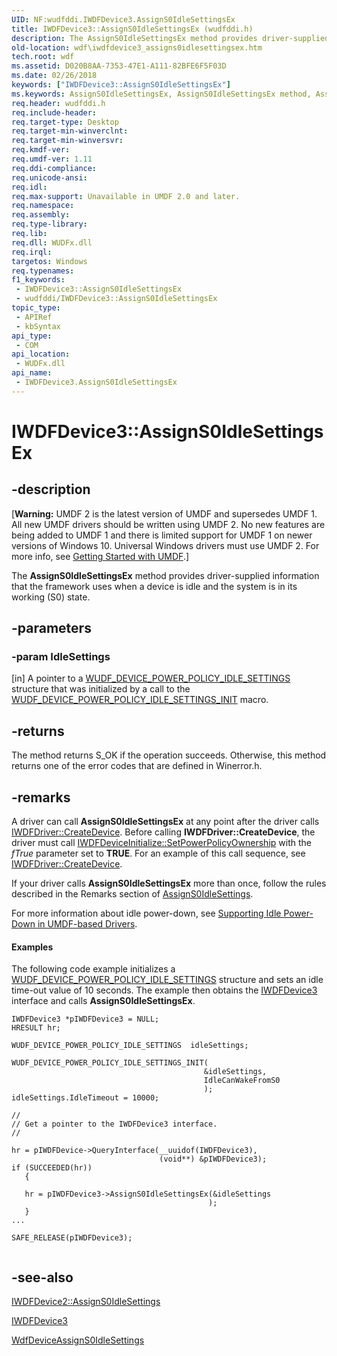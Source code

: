 ```yaml
---
UID: NF:wudfddi.IWDFDevice3.AssignS0IdleSettingsEx
title: IWDFDevice3::AssignS0IdleSettingsEx (wudfddi.h)
description: The AssignS0IdleSettingsEx method provides driver-supplied information that the framework uses when a device is idle and the system is in its working (S0) state.
old-location: wdf\iwdfdevice3_assigns0idlesettingsex.htm
tech.root: wdf
ms.assetid: D020B8AA-7353-47E1-A111-82BFE6F5F03D
ms.date: 02/26/2018
keywords: ["IWDFDevice3::AssignS0IdleSettingsEx"]
ms.keywords: AssignS0IdleSettingsEx, AssignS0IdleSettingsEx method, AssignS0IdleSettingsEx method,IWDFDevice3 interface, IWDFDevice3 interface,AssignS0IdleSettingsEx method, IWDFDevice3.AssignS0IdleSettingsEx, IWDFDevice3::AssignS0IdleSettingsEx, umdf.iwdfdevice3_assigns0idlesettingsex, wdf.iwdfdevice3_assigns0idlesettingsex, wudfddi/IWDFDevice3::AssignS0IdleSettingsEx
req.header: wudfddi.h
req.include-header: 
req.target-type: Desktop
req.target-min-winverclnt: 
req.target-min-winversvr: 
req.kmdf-ver: 
req.umdf-ver: 1.11
req.ddi-compliance: 
req.unicode-ansi: 
req.idl: 
req.max-support: Unavailable in UMDF 2.0 and later.
req.namespace: 
req.assembly: 
req.type-library: 
req.lib: 
req.dll: WUDFx.dll
req.irql: 
targetos: Windows
req.typenames: 
f1_keywords:
 - IWDFDevice3::AssignS0IdleSettingsEx
 - wudfddi/IWDFDevice3::AssignS0IdleSettingsEx
topic_type:
 - APIRef
 - kbSyntax
api_type:
 - COM
api_location:
 - WUDFx.dll
api_name:
 - IWDFDevice3.AssignS0IdleSettingsEx
---
```


# IWDFDevice3::AssignS0IdleSettingsEx


## -description

<p class="CCE_Message">[<b>Warning:</b> UMDF 2 is the latest version of UMDF and supersedes UMDF 1.  All new UMDF drivers should be written using UMDF 2.  No new features are being added to UMDF 1 and there is limited support for UMDF 1 on newer versions of Windows 10.  Universal Windows drivers must use UMDF 2.  For more info, see <a href="/windows-hardware/drivers/wdf/getting-started-with-umdf-version-2">Getting Started with UMDF</a>.]

The 
  <b>AssignS0IdleSettingsEx</b> method provides driver-supplied information that the framework uses when a device is idle and the system is in its working (S0) state.

## -parameters

### -param IdleSettings 

[in]
A pointer to a <a href="/windows-hardware/drivers/ddi/wudfddi_types/ns-wudfddi_types-_wudf_device_power_policy_idle_settings">WUDF_DEVICE_POWER_POLICY_IDLE_SETTINGS</a> structure that was initialized by a call to the <a href="/windows-hardware/drivers/ddi/wudfdevice/nf-wudfdevice-wudf_device_power_policy_idle_settings_init">WUDF_DEVICE_POWER_POLICY_IDLE_SETTINGS_INIT</a> macro.

## -returns

The method returns S_OK if the operation succeeds. Otherwise, this method returns one of the error codes that are defined in Winerror.h.

## -remarks

A driver can call <b>AssignS0IdleSettingsEx</b> at any point after the driver calls <a href="/windows-hardware/drivers/ddi/wudfddi/nf-wudfddi-iwdfdriver-createdevice">IWDFDriver::CreateDevice</a>. Before calling  <b>IWDFDriver::CreateDevice</b>, the driver must call <a href="/windows-hardware/drivers/ddi/wudfddi/nf-wudfddi-iwdfdeviceinitialize-setpowerpolicyownership">IWDFDeviceInitialize::SetPowerPolicyOwnership</a> with  the <i>fTrue</i> parameter set to <b>TRUE</b>. For an example of this call sequence, see <a href="/windows-hardware/drivers/ddi/wudfddi/nf-wudfddi-iwdfdriver-createdevice">IWDFDriver::CreateDevice</a>.

If your driver calls <b>AssignS0IdleSettingsEx</b> more than once, follow the rules described in the Remarks section of <a href="/windows-hardware/drivers/ddi/wudfddi/nf-wudfddi-iwdfdevice2-assigns0idlesettings">AssignS0IdleSettings</a>.

For more information about idle power-down, see <a href="/windows-hardware/drivers/wdf/supporting-idle-power-down-in-umdf-drivers">Supporting Idle Power-Down in UMDF-based Drivers</a>.


#### Examples

The following code example initializes a <a href="/windows-hardware/drivers/ddi/wudfddi_types/ns-wudfddi_types-_wudf_device_power_policy_idle_settings">WUDF_DEVICE_POWER_POLICY_IDLE_SETTINGS</a> structure and sets an idle time-out value of 10 seconds. The example then obtains the <a href="/windows-hardware/drivers/ddi/wudfddi/nn-wudfddi-iwdfdevice3">IWDFDevice3</a> interface and calls <b>AssignS0IdleSettingsEx</b>. 


```
IWDFDevice3 *pIWDFDevice3 = NULL;
HRESULT hr;

WUDF_DEVICE_POWER_POLICY_IDLE_SETTINGS  idleSettings;

WUDF_DEVICE_POWER_POLICY_IDLE_SETTINGS_INIT(
                                           &idleSettings,
                                           IdleCanWakeFromS0
                                           );
idleSettings.IdleTimeout = 10000;

//
// Get a pointer to the IWDFDevice3 interface.
//

hr = pIWDFDevice->QueryInterface(__uuidof(IWDFDevice3),
                                 (void**) &pIWDFDevice3);
if (SUCCEEDED(hr)) 
   {
    
   hr = pIWDFDevice3->AssignS0IdleSettingsEx(&idleSettings
                                            );
   }
...

SAFE_RELEASE(pIWDFDevice3);
   
```


## -see-also

<a href="/windows-hardware/drivers/ddi/wudfddi/nf-wudfddi-iwdfdevice2-assigns0idlesettings">IWDFDevice2::AssignS0IdleSettings</a>



<a href="/windows-hardware/drivers/ddi/wudfddi/nn-wudfddi-iwdfdevice3">IWDFDevice3</a>



<a href="/windows-hardware/drivers/ddi/wdfdevice/nf-wdfdevice-wdfdeviceassigns0idlesettings">WdfDeviceAssignS0IdleSettings</a>